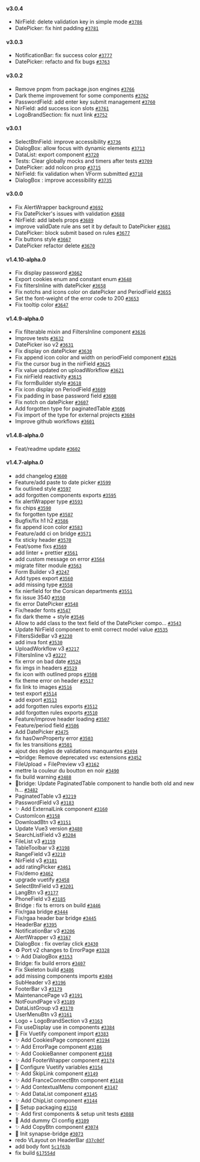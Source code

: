#### v3.0.4

-   NirField: delete validation key in simple mode [`#3786`](https://github.com/assurance-maladie-digital/design-system/pull/3786)
-   DatePicker: fix hint padding [`#3781`](https://github.com/assurance-maladie-digital/design-system/pull/3781)

#### v3.0.3

-   NotificationBar: fix success color [`#3777`](https://github.com/assurance-maladie-digital/design-system/pull/3777)
-   DatePicker: refacto and fix bugs [`#3763`](https://github.com/assurance-maladie-digital/design-system/pull/3763)

#### v3.0.2

-   Remove pnpm from package.json engines [`#3766`](https://github.com/assurance-maladie-digital/design-system/pull/3766)
-   Dark theme improvement for some components [`#3762`](https://github.com/assurance-maladie-digital/design-system/pull/3762)
-   PasswordField: add enter key submit management [`#3760`](https://github.com/assurance-maladie-digital/design-system/pull/3760)
-   NirField: add success icon slots [`#3761`](https://github.com/assurance-maladie-digital/design-system/pull/3761)
-   LogoBrandSection: fix nuxt link [`#3752`](https://github.com/assurance-maladie-digital/design-system/pull/3752)

#### v3.0.1

-   SelectBtnField: improve accessibility [`#3736`](https://github.com/assurance-maladie-digital/design-system/pull/3736)
-   DialogBox: allow focus with dynamic elements [`#3713`](https://github.com/assurance-maladie-digital/design-system/pull/3713)
-   DataList: export component [`#3720`](https://github.com/assurance-maladie-digital/design-system/pull/3720)
-   Tests: Clear globally mocks and timers after tests [`#3709`](https://github.com/assurance-maladie-digital/design-system/pull/3709)
-   DatePicker: add noIcon prop [`#3715`](https://github.com/assurance-maladie-digital/design-system/pull/3715)
-   NirField: fix validation when VForm submitted [`#3718`](https://github.com/assurance-maladie-digital/design-system/pull/3718)
-   DialogBox : improve accessibility [`#3735`](https://github.com/assurance-maladie-digital/design-system/pull/3735)

#### v3.0.0

-   Fix AlertWrapper background [`#3692`](https://github.com/assurance-maladie-digital/design-system/pull/3692)
-   Fix DatePicker's issues with validation [`#3688`](https://github.com/assurance-maladie-digital/design-system/pull/3688)
-   NirField: add labels props [`#3689`](https://github.com/assurance-maladie-digital/design-system/pull/3689)
-   improve validDate rule ans set it by default to DatePicker [`#3681`](https://github.com/assurance-maladie-digital/design-system/pull/3681)
-   DatePicker: block submit based on rules [`#3677`](https://github.com/assurance-maladie-digital/design-system/pull/3677)
-   Fix buttons style [`#3667`](https://github.com/assurance-maladie-digital/design-system/pull/3667)
-   DatePicker refactor delete [`#3670`](https://github.com/assurance-maladie-digital/design-system/pull/3670)

#### v1.4.10-alpha.0

-   Fix display password [`#3662`](https://github.com/assurance-maladie-digital/design-system/pull/3662)
-   Export cookies enum and constant enum [`#3648`](https://github.com/assurance-maladie-digital/design-system/pull/3648)
-   Fix filtersInline with datePicker [`#3658`](https://github.com/assurance-maladie-digital/design-system/pull/3658)
-   Fix notchs and icons color on datePicker and PeriodField [`#3655`](https://github.com/assurance-maladie-digital/design-system/pull/3655)
-   Set the font-weight of the error code to 200 [`#3653`](https://github.com/assurance-maladie-digital/design-system/pull/3653)
-   Fix tooltip color [`#3647`](https://github.com/assurance-maladie-digital/design-system/pull/3647)

#### v1.4.9-alpha.0

-   Fix filterable mixin and FiltersInline component [`#3636`](https://github.com/assurance-maladie-digital/design-system/pull/3636)
-   Improve tests [`#3632`](https://github.com/assurance-maladie-digital/design-system/pull/3632)
-   DatePicker iso v2 [`#3631`](https://github.com/assurance-maladie-digital/design-system/pull/3631)
-   Fix display on datePicker [`#3630`](https://github.com/assurance-maladie-digital/design-system/pull/3630)
-   Fix append icon color and width on periodField component [`#3626`](https://github.com/assurance-maladie-digital/design-system/pull/3626)
-   Fix the cursor bug in the nirField [`#3625`](https://github.com/assurance-maladie-digital/design-system/pull/3625)
-   Fix value updated on uploadWorkflow [`#3621`](https://github.com/assurance-maladie-digital/design-system/pull/3621)
-   Fix nirField reactivity [`#3615`](https://github.com/assurance-maladie-digital/design-system/pull/3615)
-   Fix formBuilder style [`#3618`](https://github.com/assurance-maladie-digital/design-system/pull/3618)
-   Fix icon display on PeriodField [`#3609`](https://github.com/assurance-maladie-digital/design-system/pull/3609)
-   Fix padding in base password field [`#3608`](https://github.com/assurance-maladie-digital/design-system/pull/3608)
-   Fix notch on datePicker [`#3607`](https://github.com/assurance-maladie-digital/design-system/pull/3607)
-   Add forgotten type for paginatedTable [`#3606`](https://github.com/assurance-maladie-digital/design-system/pull/3606)
-   Fix import of the type for external projects [`#3604`](https://github.com/assurance-maladie-digital/design-system/pull/3604)
-   Improve github workflows [`#3601`](https://github.com/assurance-maladie-digital/design-system/pull/3601)

#### v1.4.8-alpha.0

-   Feat/readme update [`#3602`](https://github.com/assurance-maladie-digital/design-system/pull/3602)

#### v1.4.7-alpha.0

-   add changelog [`#3600`](https://github.com/assurance-maladie-digital/design-system/pull/3600)
-   Feature/add paste to date picker [`#3599`](https://github.com/assurance-maladie-digital/design-system/pull/3599)
-   fix outlined style [`#3597`](https://github.com/assurance-maladie-digital/design-system/pull/3597)
-   add forgotten components exports [`#3595`](https://github.com/assurance-maladie-digital/design-system/pull/3595)
-   fix alertWrapper type [`#3593`](https://github.com/assurance-maladie-digital/design-system/pull/3593)
-   fix chips [`#3590`](https://github.com/assurance-maladie-digital/design-system/pull/3590)
-   fix forgotten type [`#3587`](https://github.com/assurance-maladie-digital/design-system/pull/3587)
-   Bugfix/fix h1 h2 [`#3586`](https://github.com/assurance-maladie-digital/design-system/pull/3586)
-   fix append icon color [`#3583`](https://github.com/assurance-maladie-digital/design-system/pull/3583)
-   Feature/add ci on bridge [`#3571`](https://github.com/assurance-maladie-digital/design-system/pull/3571)
-   fix sticky header [`#3570`](https://github.com/assurance-maladie-digital/design-system/pull/3570)
-   Feat/some fixs [`#3569`](https://github.com/assurance-maladie-digital/design-system/pull/3569)
-   add linter + prettier [`#3561`](https://github.com/assurance-maladie-digital/design-system/pull/3561)
-   add custom message on error [`#3564`](https://github.com/assurance-maladie-digital/design-system/pull/3564)
-   migrate filter module [`#3563`](https://github.com/assurance-maladie-digital/design-system/pull/3563)
-   Form Builder v3 [`#3247`](https://github.com/assurance-maladie-digital/design-system/pull/3247)
-   Add types export [`#3560`](https://github.com/assurance-maladie-digital/design-system/pull/3560)
-   add missing type [`#3558`](https://github.com/assurance-maladie-digital/design-system/pull/3558)
-   fix nierfield for the Corsican departments [`#3551`](https://github.com/assurance-maladie-digital/design-system/pull/3551)
-   fix issue 3540 [`#3550`](https://github.com/assurance-maladie-digital/design-system/pull/3550)
-   fix error DatePicker [`#3548`](https://github.com/assurance-maladie-digital/design-system/pull/3548)
-   Fix/header fonts [`#3547`](https://github.com/assurance-maladie-digital/design-system/pull/3547)
-   fix dark theme + style [`#3546`](https://github.com/assurance-maladie-digital/design-system/pull/3546)
-   Allow to add class to the text field of the DatePicker compo… [`#3543`](https://github.com/assurance-maladie-digital/design-system/pull/3543)
-   Update NirField component to emit correct model value [`#3535`](https://github.com/assurance-maladie-digital/design-system/pull/3535)
-   FiltersSideBar v3 [`#3230`](https://github.com/assurance-maladie-digital/design-system/pull/3230)
-   add inva font [`#3530`](https://github.com/assurance-maladie-digital/design-system/pull/3530)
-   UploadWorkflow v3 [`#3217`](https://github.com/assurance-maladie-digital/design-system/pull/3217)
-   FiltersInline v3 [`#3227`](https://github.com/assurance-maladie-digital/design-system/pull/3227)
-   fix error on bad date [`#3524`](https://github.com/assurance-maladie-digital/design-system/pull/3524)
-   fix imgs in headers [`#3519`](https://github.com/assurance-maladie-digital/design-system/pull/3519)
-   fix icon with outlined props [`#3508`](https://github.com/assurance-maladie-digital/design-system/pull/3508)
-   fix theme error on header [`#3517`](https://github.com/assurance-maladie-digital/design-system/pull/3517)
-   fix link to images [`#3516`](https://github.com/assurance-maladie-digital/design-system/pull/3516)
-   test export [`#3514`](https://github.com/assurance-maladie-digital/design-system/pull/3514)
-   add export [`#3513`](https://github.com/assurance-maladie-digital/design-system/pull/3513)
-   add forgotten rules exports [`#3512`](https://github.com/assurance-maladie-digital/design-system/pull/3512)
-   add forgotten rules exports [`#3510`](https://github.com/assurance-maladie-digital/design-system/pull/3510)
-   Feature/improve header loading [`#3507`](https://github.com/assurance-maladie-digital/design-system/pull/3507)
-   Feature/period field [`#3506`](https://github.com/assurance-maladie-digital/design-system/pull/3506)
-   Add DatePicker [`#3475`](https://github.com/assurance-maladie-digital/design-system/pull/3475)
-   fix hasOwnProperty error [`#3503`](https://github.com/assurance-maladie-digital/design-system/pull/3503)
-   fix les transitions [`#3501`](https://github.com/assurance-maladie-digital/design-system/pull/3501)
-   ajout des règles de validations manquantes [`#3494`](https://github.com/assurance-maladie-digital/design-system/pull/3494)
-   ➖bridge: Remove deprecated vsc extensions [`#3452`](https://github.com/assurance-maladie-digital/design-system/pull/3452)
-   FileUpload + FilePreview v3 [`#3162`](https://github.com/assurance-maladie-digital/design-system/pull/3162)
-   mettre la couleur du boutton en noir [`#3490`](https://github.com/assurance-maladie-digital/design-system/pull/3490)
-   fix build warning [`#3488`](https://github.com/assurance-maladie-digital/design-system/pull/3488)
-   🐛bridge: Update PaginatedTable component to handle both old and new h… [`#3482`](https://github.com/assurance-maladie-digital/design-system/pull/3482)
-   PaginatedTable v3 [`#3219`](https://github.com/assurance-maladie-digital/design-system/pull/3219)
-   PasswordField v3 [`#3183`](https://github.com/assurance-maladie-digital/design-system/pull/3183)
-   ✨ Add ExternalLink component [`#3160`](https://github.com/assurance-maladie-digital/design-system/pull/3160)
-   CustomIcon [`#3158`](https://github.com/assurance-maladie-digital/design-system/pull/3158)
-   DownloadBtn v3 [`#3151`](https://github.com/assurance-maladie-digital/design-system/pull/3151)
-   Update Vue3 version [`#3480`](https://github.com/assurance-maladie-digital/design-system/pull/3480)
-   SearchListField v3 [`#3204`](https://github.com/assurance-maladie-digital/design-system/pull/3204)
-   FileList v3 [`#3159`](https://github.com/assurance-maladie-digital/design-system/pull/3159)
-   TableToolbar v3 [`#3198`](https://github.com/assurance-maladie-digital/design-system/pull/3198)
-   RangeField v3 [`#3210`](https://github.com/assurance-maladie-digital/design-system/pull/3210)
-   NirField v3 [`#3181`](https://github.com/assurance-maladie-digital/design-system/pull/3181)
-   add ratingPicker [`#3461`](https://github.com/assurance-maladie-digital/design-system/pull/3461)
-   Fix/demo [`#3462`](https://github.com/assurance-maladie-digital/design-system/pull/3462)
-   upgrade vuetify [`#3458`](https://github.com/assurance-maladie-digital/design-system/pull/3458)
-   SelectBtnField v3 [`#3201`](https://github.com/assurance-maladie-digital/design-system/pull/3201)
-   LangBtn v3 [`#3177`](https://github.com/assurance-maladie-digital/design-system/pull/3177)
-   PhoneField v3 [`#3185`](https://github.com/assurance-maladie-digital/design-system/pull/3185)
-   Bridge : fix ts errors on build [`#3446`](https://github.com/assurance-maladie-digital/design-system/pull/3446)
-   Fix/rgaa bridge [`#3444`](https://github.com/assurance-maladie-digital/design-system/pull/3444)
-   Fix/rgaa header bar bridge [`#3445`](https://github.com/assurance-maladie-digital/design-system/pull/3445)
-   HeaderBar [`#3395`](https://github.com/assurance-maladie-digital/design-system/pull/3395)
-   NotificationBar v3 [`#3206`](https://github.com/assurance-maladie-digital/design-system/pull/3206)
-   AlertWrapper v3 [`#3167`](https://github.com/assurance-maladie-digital/design-system/pull/3167)
-   DialogBox : fix overlay click [`#3430`](https://github.com/assurance-maladie-digital/design-system/pull/3430)
-   ♻️ Port v2 changes to ErrorPage [`#3328`](https://github.com/assurance-maladie-digital/design-system/pull/3328)
-   ✨ Add DialogBox [`#3153`](https://github.com/assurance-maladie-digital/design-system/pull/3153)
-   Bridge: fix build errors [`#3407`](https://github.com/assurance-maladie-digital/design-system/pull/3407)
-   Fix Skeleton build [`#3406`](https://github.com/assurance-maladie-digital/design-system/pull/3406)
-   add missing components imports [`#3404`](https://github.com/assurance-maladie-digital/design-system/pull/3404)
-   SubHeader v3 [`#3196`](https://github.com/assurance-maladie-digital/design-system/pull/3196)
-   FooterBar v3 [`#3179`](https://github.com/assurance-maladie-digital/design-system/pull/3179)
-   MaintenancePage v3 [`#3191`](https://github.com/assurance-maladie-digital/design-system/pull/3191)
-   NotFoundPage v3 [`#3189`](https://github.com/assurance-maladie-digital/design-system/pull/3189)
-   DataListGroup v3 [`#3170`](https://github.com/assurance-maladie-digital/design-system/pull/3170)
-   UserMenuBtn v3 [`#3161`](https://github.com/assurance-maladie-digital/design-system/pull/3161)
-   Logo + LogoBrandSection v3 [`#3163`](https://github.com/assurance-maladie-digital/design-system/pull/3163)
-   Fix useDisplay use in components [`#3384`](https://github.com/assurance-maladie-digital/design-system/pull/3384)
-   🐛 Fix Vuetify component import [`#3383`](https://github.com/assurance-maladie-digital/design-system/pull/3383)
-   ✨ Add CookiesPage component [`#3194`](https://github.com/assurance-maladie-digital/design-system/pull/3194)
-   ✨ Add ErrorPage component [`#3186`](https://github.com/assurance-maladie-digital/design-system/pull/3186)
-   ✨ Add CookieBanner component [`#3168`](https://github.com/assurance-maladie-digital/design-system/pull/3168)
-   ✨ Add FooterWrapper component [`#3174`](https://github.com/assurance-maladie-digital/design-system/pull/3174)
-   💄 Configure Vuetify variables [`#3154`](https://github.com/assurance-maladie-digital/design-system/pull/3154)
-   ✨ Add SkipLink component [`#3149`](https://github.com/assurance-maladie-digital/design-system/pull/3149)
-   ✨ Add FranceConnectBtn component [`#3148`](https://github.com/assurance-maladie-digital/design-system/pull/3148)
-   ✨ Add ContextualMenu component [`#3147`](https://github.com/assurance-maladie-digital/design-system/pull/3147)
-   ✨ Add DataList component [`#3145`](https://github.com/assurance-maladie-digital/design-system/pull/3145)
-   ✨ Add ChipList component [`#3144`](https://github.com/assurance-maladie-digital/design-system/pull/3144)
-   🔧 Setup packaging [`#3150`](https://github.com/assurance-maladie-digital/design-system/pull/3150)
-   ✨ Add first components & setup unit tests [`#3088`](https://github.com/assurance-maladie-digital/design-system/pull/3088)
-   🔧 Add dummy CI config [`#3109`](https://github.com/assurance-maladie-digital/design-system/pull/3109)
-   ✨ Add CopyBtn component [`#3074`](https://github.com/assurance-maladie-digital/design-system/pull/3074)
-   🎉 Init synapse-bridge [`#3073`](https://github.com/assurance-maladie-digital/design-system/pull/3073)
-   redo VLayout on HeaderBar [`d37c0df`](https://github.com/assurance-maladie-digital/design-system/commit/d37c0df1b03e8c602d6f751d5338c58c73cb0da1)
-   add body font [`5c1f63b`](https://github.com/assurance-maladie-digital/design-system/commit/5c1f63b42297113094ba009936dabaeac27378b5)
-   fix build [`617554d`](https://github.com/assurance-maladie-digital/design-system/commit/617554dc6c984302353db0f1e2b1ea205dc4c7a7)
